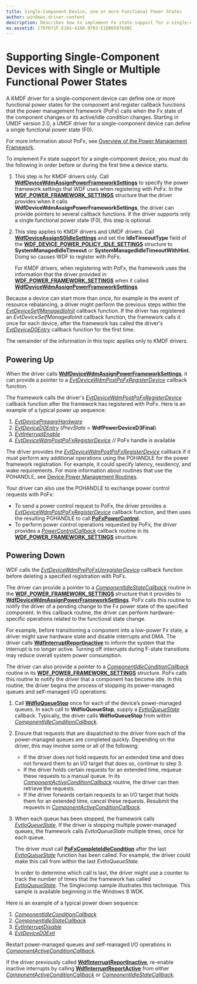 ```yaml
---
title: Single-Component Device, one or more Functional Power States
author: windows-driver-content
description: Describes how to implement Fx state support for a single-component device in a KMDF driver.
ms.assetid: C7EFD71F-E101-4160-9703-E1DBD507698C
---
```


# Supporting Single-Component Devices with Single or Multiple Functional Power States


A KMDF driver for a single-component device can define one or more functional power states for the component and register callback functions that the power management framework (PoFx) calls when the Fx state of the component changes or its active/idle condition changes. Starting in UMDF version 2.0, a UMDF driver for a single-component device can define a single functional power state (F0).

For more information about PoFx, see [Overview of the Power Management Framework](https://msdn.microsoft.com/library/windows/hardware/hh406637).

To implement Fx state support for a single-component device, you must do the following in order before or during the first time a device starts.

1.  This step is for KMDF drivers only. Call [**WdfDeviceWdmAssignPowerFrameworkSettings**](https://msdn.microsoft.com/library/windows/hardware/hh451097) to specify the power framework settings that WDF uses when registering with PoFx. In the [**WDF\_POWER\_FRAMEWORK\_SETTINGS**](https://msdn.microsoft.com/library/windows/hardware/hh406489) structure that the driver provides when it calls **WdfDeviceWdmAssignPowerFrameworkSettings**, the driver can provide pointers to several callback functions. If the driver supports only a single functional power state (F0), this step is optional.
2.  This step applies to KMDF drivers and UMDF drivers. Call [**WdfDeviceAssignS0IdleSettings**](https://msdn.microsoft.com/library/windows/hardware/ff545903) and set the **IdleTimeoutType** field of the [**WDF\_DEVICE\_POWER\_POLICY\_IDLE\_SETTINGS**](https://msdn.microsoft.com/library/windows/hardware/ff551270) structure to **SystemManagedIdleTimeout** or **SystemManagedIdleTimeoutWithHint**. Doing so causes WDF to register with PoFx.

    For KMDF drivers, when registering with PoFx, the framework uses the information that the driver provided in [**WDF\_POWER\_FRAMEWORK\_SETTINGS**](https://msdn.microsoft.com/library/windows/hardware/hh406489) when it called [**WdfDeviceWdmAssignPowerFrameworkSettings**](https://msdn.microsoft.com/library/windows/hardware/hh451097).

Because a device can start more than once, for example in the event of resource rebalancing, a driver might perform the previous steps within the [*EvtDeviceSelfManagedIoInit*](https://msdn.microsoft.com/library/windows/hardware/ff540902) callback function. If the driver has registered an *EvtDeviceSelfManagedIoInit* callback function, the framework calls it once for each device, after the framework has called the driver's [*EvtDeviceD0Entry*](https://msdn.microsoft.com/library/windows/hardware/ff540848) callback function for the first time.

The remainder of the information in this topic applies only to KMDF drivers.

## Powering Up


When the driver calls [**WdfDeviceWdmAssignPowerFrameworkSettings**](https://msdn.microsoft.com/library/windows/hardware/hh451097), it can provide a pointer to a [*EvtDeviceWdmPostPoFxRegisterDevice*](https://msdn.microsoft.com/library/windows/hardware/hh406408) callback function.

The framework calls the driver's [*EvtDeviceWdmPostPoFxRegisterDevice*](https://msdn.microsoft.com/library/windows/hardware/hh406408) callback function after the framework has registered with PoFx. Here is an example of a typical power up sequence:

1.  [*EvtDevicePrepareHardware*](https://msdn.microsoft.com/library/windows/hardware/ff540880)
2.  [*EvtDeviceD0Entry*](https://msdn.microsoft.com/library/windows/hardware/ff540848) (*PrevState* = **WdfPowerDeviceD3Final**)
3.  [*EvtInterruptEnable*](https://msdn.microsoft.com/library/windows/hardware/ff541730)
4.  [*EvtDeviceWdmPostPoFxRegisterDevice*](https://msdn.microsoft.com/library/windows/hardware/hh406408) // PoFx handle is available

The driver provides the [*EvtDeviceWdmPostPoFxRegisterDevice*](https://msdn.microsoft.com/library/windows/hardware/hh406408) callback if it must perform any additional operations using the POHANDLE for the power framework registration. For example, it could specify latency, residency, and wake requirements. For more information about routines that use the POHANDLE, see [Device Power Management Routines](https://msdn.microsoft.com/library/windows/hardware/hh450961).

Your driver can also use the POHANDLE to exchange power control requests with PoFx:

-   To send a power control request to PoFx, the driver provides a [*EvtDeviceWdmPostPoFxRegisterDevice*](https://msdn.microsoft.com/library/windows/hardware/hh406408) callback function, and then uses the resulting POHANDLE to call [**PoFxPowerControl**](https://msdn.microsoft.com/library/windows/hardware/hh439518).
-   To perform power control operations requested by PoFx, the driver provides a [*PowerControlCallback*](https://msdn.microsoft.com/library/windows/hardware/hh439564) callback routine in its [**WDF\_POWER\_FRAMEWORK\_SETTINGS**](https://msdn.microsoft.com/library/windows/hardware/hh406489) structure.

## Powering Down


WDF calls the [*EvtDeviceWdmPrePoFxUnregisterDevice*](https://msdn.microsoft.com/library/windows/hardware/hh406411) callback function before deleting a specified registration with PoFx.

The driver can provide a pointer to a [*ComponentIdleStateCallback*](https://msdn.microsoft.com/library/windows/hardware/hh450931) routine in the [**WDF\_POWER\_FRAMEWORK\_SETTINGS**](https://msdn.microsoft.com/library/windows/hardware/hh406489) structure that it provides to [**WdfDeviceWdmAssignPowerFrameworkSettings**](https://msdn.microsoft.com/library/windows/hardware/hh451097). PoFx calls this routine to notify the driver of a pending change to the Fx power state of the specified component. In this callback routine, the driver can perform hardware-specific operations related to the functional state change.

For example, before transitioning a component into a low-power Fx state, a driver might save hardware state and disable interrupts and DMA. The driver calls [**WdfInterruptReportInactive**](https://msdn.microsoft.com/library/windows/hardware/hh439277) to inform the system that the interrupt is no longer active. Turning off interrupts during F-state transitions may reduce overall system power consumption.

The driver can also provide a pointer to a [*ComponentIdleConditionCallback*](https://msdn.microsoft.com/library/windows/hardware/hh406420) routine in its [**WDF\_POWER\_FRAMEWORK\_SETTINGS**](https://msdn.microsoft.com/library/windows/hardware/hh406489) structure. PoFx calls this routine to notify the driver that a component has become idle. In this routine, the driver begins the process of stopping its power-managed queues and self-managed I/O operations:

1.  Call [**WdfIoQueueStop**](https://msdn.microsoft.com/library/windows/hardware/ff548482) once for each of the device’s power-managed queues. In each call to **WdfIoQueueStop**, supply a [*EvtIoQueueState*](https://msdn.microsoft.com/library/windows/hardware/ff541771) callback. Typically, the driver calls **WdfIoQueueStop** from within [*ComponentIdleConditionCallback*](https://msdn.microsoft.com/library/windows/hardware/hh406420).
2.  Ensure that requests that are dispatched to the driver from each of the power-managed queues are completed quickly. Depending on the driver, this may involve some or all of the following:
    -   If the driver does not hold requests for an extended time and does not forward them to an I/O target that does so, continue to step 3.
    -   If the driver holds certain requests for an extended time, requeue these requests to a manual queue. In its [*ComponentActiveConditionCallback*](https://msdn.microsoft.com/library/windows/hardware/hh406416) routine, the driver can then retrieve the requests.
    -   If the driver forwards certain requests to an I/O target that holds them for an extended time, cancel these requests. Resubmit the requests in [*ComponentActiveConditionCallback*](https://msdn.microsoft.com/library/windows/hardware/hh406416).

3.  When each queue has been stopped, the framework calls [*EvtIoQueueState*](https://msdn.microsoft.com/library/windows/hardware/ff541771). If the driver is stopping multiple power-managed queues, the framework calls *EvtIoQueueState* multiple times, once for each queue.

    The driver must call [**PoFxCompleteIdleCondition**](https://msdn.microsoft.com/library/windows/hardware/hh406658) after the last [*EvtIoQueueState*](https://msdn.microsoft.com/library/windows/hardware/ff541771) function has been called. For example, the driver could make this call from within the last *EvtIoQueueState*.

    In order to determine which call is last, the driver might use a counter to track the number of times that the framework has called [*EvtIoQueueState*](https://msdn.microsoft.com/library/windows/hardware/ff541771). The Singlecomp sample illustrates this technique. This sample is available beginning in the Windows 8 WDK.

Here is an example of a typical power down sequence:

1.  [*ComponentIdleConditionCallback*](https://msdn.microsoft.com/library/windows/hardware/hh406420)
2.  [*ComponentIdleStateCallback*](https://msdn.microsoft.com/library/windows/hardware/hh450931)
3.  [*EvtInterruptDisable*](https://msdn.microsoft.com/library/windows/hardware/ff541714)
4.  [*EvtDeviceD0Exit*](https://msdn.microsoft.com/library/windows/hardware/ff540855)

Restart power-managed queues and self-managed I/O operations in [*ComponentActiveConditionCallback*](https://msdn.microsoft.com/library/windows/hardware/hh406416).

If the driver previously called [**WdfInterruptReportInactive**](https://msdn.microsoft.com/library/windows/hardware/hh439277), re-enable inactive interrupts by calling [**WdfInterruptReportActive**](https://msdn.microsoft.com/library/windows/hardware/hh439273) from either [*ComponentActiveConditionCallback*](https://msdn.microsoft.com/library/windows/hardware/hh406416) or [*ComponentIdleStateCallback*](https://msdn.microsoft.com/library/windows/hardware/hh450931).

 

 






